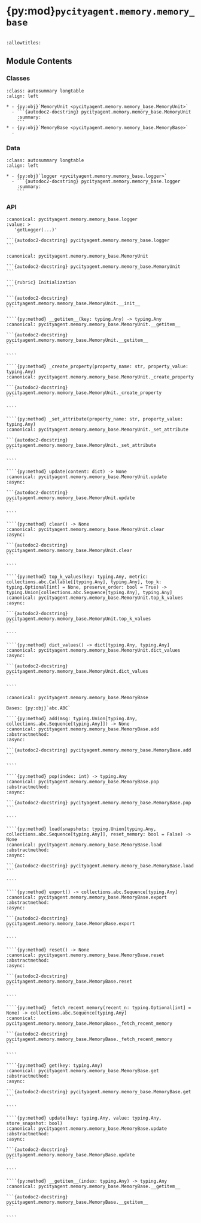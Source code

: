 # {py:mod}`pycityagent.memory.memory_base`

```{py:module} pycityagent.memory.memory_base
```

```{autodoc2-docstring} pycityagent.memory.memory_base
:allowtitles:
```

## Module Contents

### Classes

````{list-table}
:class: autosummary longtable
:align: left

* - {py:obj}`MemoryUnit <pycityagent.memory.memory_base.MemoryUnit>`
  - ```{autodoc2-docstring} pycityagent.memory.memory_base.MemoryUnit
    :summary:
    ```
* - {py:obj}`MemoryBase <pycityagent.memory.memory_base.MemoryBase>`
  -
````

### Data

````{list-table}
:class: autosummary longtable
:align: left

* - {py:obj}`logger <pycityagent.memory.memory_base.logger>`
  - ```{autodoc2-docstring} pycityagent.memory.memory_base.logger
    :summary:
    ```
````

### API

````{py:data} logger
:canonical: pycityagent.memory.memory_base.logger
:value: >
   'getLogger(...)'

```{autodoc2-docstring} pycityagent.memory.memory_base.logger
```

````

`````{py:class} MemoryUnit(content: typing.Optional[dict] = None, required_attributes: typing.Optional[dict] = None, activate_timestamp: bool = False)
:canonical: pycityagent.memory.memory_base.MemoryUnit

```{autodoc2-docstring} pycityagent.memory.memory_base.MemoryUnit
```

```{rubric} Initialization
```

```{autodoc2-docstring} pycityagent.memory.memory_base.MemoryUnit.__init__
```

````{py:method} __getitem__(key: typing.Any) -> typing.Any
:canonical: pycityagent.memory.memory_base.MemoryUnit.__getitem__

```{autodoc2-docstring} pycityagent.memory.memory_base.MemoryUnit.__getitem__
```

````

````{py:method} _create_property(property_name: str, property_value: typing.Any)
:canonical: pycityagent.memory.memory_base.MemoryUnit._create_property

```{autodoc2-docstring} pycityagent.memory.memory_base.MemoryUnit._create_property
```

````

````{py:method} _set_attribute(property_name: str, property_value: typing.Any)
:canonical: pycityagent.memory.memory_base.MemoryUnit._set_attribute

```{autodoc2-docstring} pycityagent.memory.memory_base.MemoryUnit._set_attribute
```

````

````{py:method} update(content: dict) -> None
:canonical: pycityagent.memory.memory_base.MemoryUnit.update
:async:

```{autodoc2-docstring} pycityagent.memory.memory_base.MemoryUnit.update
```

````

````{py:method} clear() -> None
:canonical: pycityagent.memory.memory_base.MemoryUnit.clear
:async:

```{autodoc2-docstring} pycityagent.memory.memory_base.MemoryUnit.clear
```

````

````{py:method} top_k_values(key: typing.Any, metric: collections.abc.Callable[[typing.Any], typing.Any], top_k: typing.Optional[int] = None, preserve_order: bool = True) -> typing.Union[collections.abc.Sequence[typing.Any], typing.Any]
:canonical: pycityagent.memory.memory_base.MemoryUnit.top_k_values
:async:

```{autodoc2-docstring} pycityagent.memory.memory_base.MemoryUnit.top_k_values
```

````

````{py:method} dict_values() -> dict[typing.Any, typing.Any]
:canonical: pycityagent.memory.memory_base.MemoryUnit.dict_values
:async:

```{autodoc2-docstring} pycityagent.memory.memory_base.MemoryUnit.dict_values
```

````

`````

`````{py:class} MemoryBase()
:canonical: pycityagent.memory.memory_base.MemoryBase

Bases: {py:obj}`abc.ABC`

````{py:method} add(msg: typing.Union[typing.Any, collections.abc.Sequence[typing.Any]]) -> None
:canonical: pycityagent.memory.memory_base.MemoryBase.add
:abstractmethod:
:async:

```{autodoc2-docstring} pycityagent.memory.memory_base.MemoryBase.add
```

````

````{py:method} pop(index: int) -> typing.Any
:canonical: pycityagent.memory.memory_base.MemoryBase.pop
:abstractmethod:
:async:

```{autodoc2-docstring} pycityagent.memory.memory_base.MemoryBase.pop
```

````

````{py:method} load(snapshots: typing.Union[typing.Any, collections.abc.Sequence[typing.Any]], reset_memory: bool = False) -> None
:canonical: pycityagent.memory.memory_base.MemoryBase.load
:abstractmethod:
:async:

```{autodoc2-docstring} pycityagent.memory.memory_base.MemoryBase.load
```

````

````{py:method} export() -> collections.abc.Sequence[typing.Any]
:canonical: pycityagent.memory.memory_base.MemoryBase.export
:abstractmethod:
:async:

```{autodoc2-docstring} pycityagent.memory.memory_base.MemoryBase.export
```

````

````{py:method} reset() -> None
:canonical: pycityagent.memory.memory_base.MemoryBase.reset
:abstractmethod:
:async:

```{autodoc2-docstring} pycityagent.memory.memory_base.MemoryBase.reset
```

````

````{py:method} _fetch_recent_memory(recent_n: typing.Optional[int] = None) -> collections.abc.Sequence[typing.Any]
:canonical: pycityagent.memory.memory_base.MemoryBase._fetch_recent_memory

```{autodoc2-docstring} pycityagent.memory.memory_base.MemoryBase._fetch_recent_memory
```

````

````{py:method} get(key: typing.Any)
:canonical: pycityagent.memory.memory_base.MemoryBase.get
:abstractmethod:
:async:

```{autodoc2-docstring} pycityagent.memory.memory_base.MemoryBase.get
```

````

````{py:method} update(key: typing.Any, value: typing.Any, store_snapshot: bool)
:canonical: pycityagent.memory.memory_base.MemoryBase.update
:abstractmethod:
:async:

```{autodoc2-docstring} pycityagent.memory.memory_base.MemoryBase.update
```

````

````{py:method} __getitem__(index: typing.Any) -> typing.Any
:canonical: pycityagent.memory.memory_base.MemoryBase.__getitem__

```{autodoc2-docstring} pycityagent.memory.memory_base.MemoryBase.__getitem__
```

````

`````
